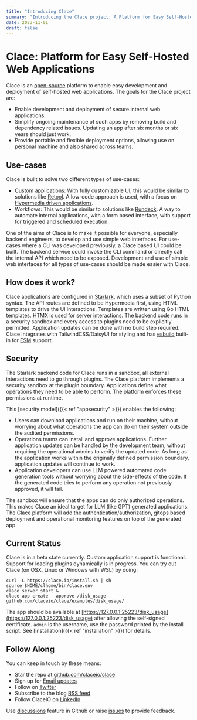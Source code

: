 ```yaml
---
title: "Introducing Clace"
summary: "Introducing the Clace project: A Platform for Easy Self-Hosted Web Apps"
date: 2023-11-01
draft: false
---
```


# Clace: Platform for Easy Self-Hosted Web Applications

Clace is an [open-source](https://github.com/claceio/clace) platform to enable easy development and deployment of self-hosted web applications. The goals for the Clace project are:

- Enable development and deployment of secure internal web applications.
- Simplify ongoing maintenance of such apps by removing build and dependency related issues. Updating an app after six months or six years should just work.
- Provide portable and flexible deployment options, allowing use on personal machine and also shared across teams.

## Use-cases

Clace is built to solve two different types of use-cases:

- Custom applications: With fully customizable UI, this would be similar to solutions like [Retool](https://retool.com/). A low-code approach is used, with a focus on [Hypermedia driven applications](https://hypermedia.systems/hypermedia-reintroduction/).
- Workflows: This would be similar to solutions like [Rundeck](https://www.rundeck.com/). A way to automate internal applications, with a form based interface, with support for triggered and scheduled execution.

One of the aims of Clace is to make it possible for everyone, especially backend engineers, to develop and use simple web interfaces. For use-cases where a CLI was developed previously, a Clace based UI could be built. The backend service could invoke the CLI command or directly call the internal API which need to be exposed. Development and use of simple web interfaces for all types of use-cases should be made easier with Clace.

## How does it work?

Clace applications are configured in [Starlark](https://github.com/google/starlark-go), which uses a subset of Python syntax. The API routes are defined to be Hypermedia first, using HTML templates to drive the UI interactions. Templates are written using Go HTML templates. [HTMX](https://htmx.org/) is used for server interactions. The backend code runs in a security sandbox and every access to plugins need to be explicitly permitted. Application updates can be done with no build step required. Clace integrates with TailwindCSS/DaisyUI for styling and has [esbuild](https://esbuild.github.io) built-in for [ESM](https://developer.mozilla.org/en-US/docs/Web/JavaScript/Guide/Modules) support.

## Security

The Starlark backend code for Clace runs in a sandbox, all external interactions need to go through plugins. The Clace platform implements a security sandbox at the plugin boundary. Applications define what operations they need to be able to perform. The platform enforces these permissions at runtime.

This [security model]({{< ref "appsecurity" >}}) enables the following:

- Users can download applications and run on their machine, without worrying about what operations the app can do on their system outside the audited permissions.
- Operations teams can install and approve applications. Further application updates can be handled by the development team, without requiring the operational admins to verify the updated code. As long as the application works within the originally defined permission boundary, application updates will continue to work.
- Application developers can use LLM powered automated code generation tools without worrying about the side-effects of the code. If the generated code tries to perform any operation not previously approved, it will fail.

The sandbox will ensure that the apps can do only authorized operations. This makes Clace an ideal target for LLM (like GPT) generated applications. The Clace platform will add the authentication/authorization, gitops based deployment and operational monitoring features on top of the generated app.

## Current Status

Clace is in a beta state currently. Custom application support is functional. Support for loading plugins dynamically is in progress. You can try out Clace (on OSX, Linux or Windows with WSL) by doing:

```shell
curl -L https://clace.io/install.sh | sh
source $HOME/clhome/bin/clace.env
clace server start &
clace app create --approve /disk_usage github.com/claceio/clace/examples/disk_usage/
```

The app should be available at [https://127.0.0.1:25223/disk_usage](https://127.0.0.1:25223/disk_usage) after allowing the self-signed certificate. `admin` is the username, use the password printed by the install script. See [installation]({{< ref "installation" >}}) for details.

## Follow Along

You can keep in touch by these means:

- Star the repo at [github.com/claceio/clace](https://github.com/claceio/clace)
- Sign up for [Email updates](https://clace.io/#:~:text=Sign%20up%20for%20email%20updates)
- Follow on [Twitter](https://twitter.com/claceio)
- Subscribe to the blog [RSS feed](https://clace.io/blog/index.xml)
- Follow ClaceIO on [LinkedIn](https://www.linkedin.com/company/claceio)

Use [discussions](https://github.com/claceio/clace/discussions) feature in Github or raise [issues](https://github.com/claceio/clace/issues) to provide feedback.
